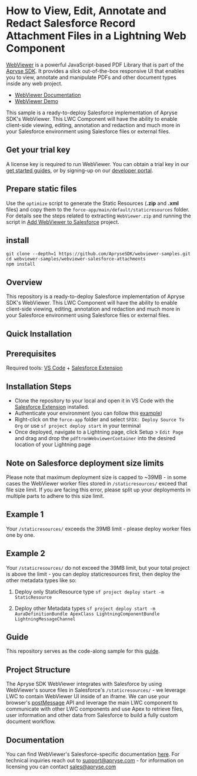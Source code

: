 # How to View, Edit, Annotate and Redact Salesforce Record Attachment Files in a Lightning Web Component

[WebViewer](https://docs.apryse.com/web/guides/get-started) is a powerful JavaScript-based PDF Library that is part of the [Apryse SDK](https://apryse.com/). It provides a slick out-of-the-box responsive UI that enables you to view, annotate and manipulate PDFs and other document types inside any web project.

- [WebViewer Documentation](https://docs.apryse.com/web/guides/get-started)
- [WebViewer Demo](https://showcase.apryse.com/)

This sample is a ready-to-deploy Salesforce implementation of Apryse SDK's WebViewer. This LWC Component will have the ability to enable client-side viewing, editing, annotation and redaction and much more in your Salesforce environment using Salesforce files or external files.

## Get your trial key

A license key is required to run WebViewer. You can obtain a trial key in our [get started guides](https://docs.apryse.com/web/guides/get-started), or by signing-up on our [developer portal](https://dev.apryse.com/).

## Prepare static files

Use the `optimize` script to generate the Static Resources (**.zip** and **.xml** files) and copy them to the `force-app/main/default/staticresources` folder.  
For details see the steps related to extracting `WebViewer.zip` and running the script in [Add WebViewer to Salesforce](../webviewer-salesforce/) project.

## install

```
git clone --depth=1 https://github.com/ApryseSDK/webviewer-samples.git
cd webviewer-samples/webviewer-salesforce-attachments
npm install
```

## Overview
This repository is a ready-to-deploy Salesforce implementation of Apryse SDK's WebViewer. This LWC Component will have the ability to enable client-side viewing, editing, annotation and redaction and much more in your Salesforce environment using Salesforce files or external files.

## Quick Installation


## Prerequisites
Required tools: [VS Code](https://code.visualstudio.com/download) + [Salesforce Extension](https://developer.salesforce.com/tools/vscode/en/vscode-desktop/install)

## Installation Steps
* Clone the repository to your local and open it in VS Code with the [Salesforce Extension](https://developer.salesforce.com/tools/vscode/en/vscode-desktop/install) installed.
* Authenticate your environment (you can follow this [example](https://trailhead.salesforce.com/content/learn/projects/quickstart-vscode-salesforce/use-vscode-for-salesforce))
* Right-click on the `force-app` folder and select `SFDX: Deploy Source To Org` or use `sf project deploy start` in your terminal
* Once deployed, navigate to a Lightning page, click Setup > `Edit Page` and drag and drop the `pdftronWebviewerContainer` into the desired location of your Lightning page

## Note on Salesforce deployment size limits
Please note that maximum deployment size is capped to ~39MB - in some cases the WebViewer worker files stored in `/staticresources/` exceed that file size limit. If you are facing this error, please split up your deployments in multiple parts to adhere to this size limit.

## Example 1
Your `/staticresources/` exceeds the 39MB limit - please deploy worker files one by one.

## Example 2
Your `/staticresources/` do not exceed the 39MB limit, but your total project is above the limit - you can deploy staticresources first, then deploy the other metadata types like so:

1. Deploy only StaticResource type
`sf project deploy start -m StaticResource`

2. Deploy other Metadata types
`sf project deploy start -m AuraDefinitionBundle ApexClass LightningComponentBundle LightningMessageChannel`

## Guide
This repository serves as the code-along sample for this [guide](https://apryse.com/blog/webviewer/view-edit-annotate-and-redact-salesforce-record-attachments).

## Project Structure
The Apryse SDK WebViewer integrates with Salesforce by using WebViewer's source files in Salesforce's `/staticresources/` - we leverage LWC to contain WebViewer UI inside of an iframe. We can use your browser's [postMessage](https://developer.mozilla.org/en-US/docs/Web/API/Window/postMessage) API and leverage the main LWC component to communicate with other LWC components and use Apex to retrieve files, user information and other data from Salesforce to build a fully custom document workflow.

## Documentation
You can find WebViewer's Salesforce-specific documentation [here](https://docs.apryse.com/documentation/salesforce/). For technical inquiries reach out to support@apryse.com - for information on licensing you can contact sales@apryse.com


